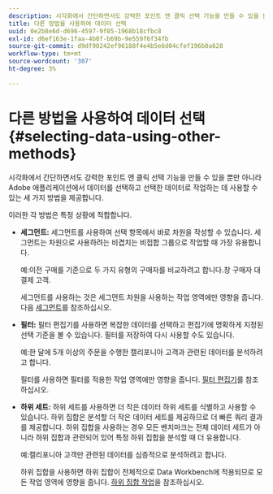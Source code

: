```yaml
---
description: 시각화에서 간단하면서도 강력한 포인트 앤 클릭 선택 기능을 만들 수 있을 뿐만 아니라 Adobe 애플리케이션에서 데이터를 선택하고 선택한 데이터로 작업하는 데 사용할 수 있는 세 가지 방법을 제공합니다.
title: 다른 방법을 사용하여 데이터 선택
uuid: 0e2b8e6d-d696-4597-9f85-1968b18cfbc8
exl-id: d6ef163e-1faa-4b0f-b69b-9e559f6f34fb
source-git-commit: d9df90242ef96188f4e4b5e6d04cfef196b0a628
workflow-type: tm+mt
source-wordcount: '307'
ht-degree: 3%

---
```


# 다른 방법을 사용하여 데이터 선택{#selecting-data-using-other-methods}

시각화에서 간단하면서도 강력한 포인트 앤 클릭 선택 기능을 만들 수 있을 뿐만 아니라 Adobe 애플리케이션에서 데이터를 선택하고 선택한 데이터로 작업하는 데 사용할 수 있는 세 가지 방법을 제공합니다.

이러한 각 방법은 특정 상황에 적합합니다.

* **세그먼트:** 세그먼트를 사용하여 선택 항목에서 바로 차원을 작성할 수 있습니다. 세그먼트는 차원으로 사용하려는 비겹치는 비접합 그룹으로 작업할 때 가장 유용합니다.

   예:이전 구매를 기준으로 두 가지 유형의 구매자를 비교하려고 합니다.창 구매자 대 결제 고객.

   세그먼트를 사용하는 것은 세그먼트 차원을 사용하는 작업 영역에만 영향을 줍니다. 다음 [세그먼트](../../../../home/c-get-started/c-analysis-vis/c-seg/c-seg.md#concept-71a333e5c7334e0489c76fca95862fbc)를 참조하십시오.

* **필터:** 필터 편집기를 사용하면 복잡한 데이터를 선택하고 편집기에 명확하게 지정된 선택 기준을 볼 수 있습니다. 필터를 저장하여 다시 사용할 수도 있습니다.

   예:한 달에 5개 이상의 주문을 수행한 캘리포니아 고객과 관련된 데이터를 분석하려고 합니다.

   필터를 사용하면 필터를 적용한 작업 영역에만 영향을 줍니다. [필터 편집기](../../../../home/c-get-started/c-analysis-vis/c-filter-editors/c-filter-editors.md#concept-2f343ecbed8240f18b0c1f1eccef11e3)를 참조하십시오.

* **하위 세트:**  하위 세트를 사용하면 더 작은 데이터 하위 세트를 식별하고 사용할 수 있습니다. 하위 집합은 분석할 더 작은 데이터 세트를 제공하므로 더 빠른 쿼리 결과를 제공합니다. 하위 집합을 사용하는 경우 모든 벤치마크는 전체 데이터 세트가 아니라 하위 집합과 관련되어 있어 특정 하위 집합을 분석할 때 더 유용합니다.

   예:캘리포니아 고객만 관련된 데이터를 심층적으로 분석하려고 합니다.

   하위 집합을 사용하면 하위 집합이 전체적으로 Data Workbench에 적용되므로 모든 작업 영역에 영향을 줍니다. [하위 집합 작업](../../../../home/c-get-started/c-vis/c-wk-subsets/c-wk-subsets.md#concept-43809322b6374d5cb2536630a13e943b)을 참조하십시오.
